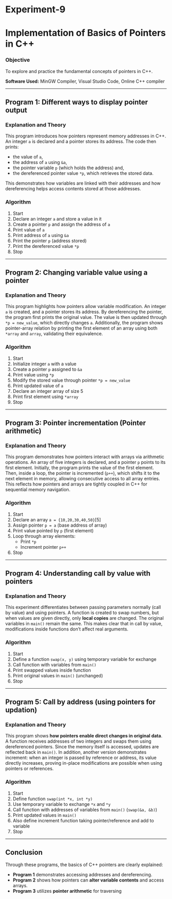 # Experiment-9

# Implementation of Basics of Pointers in C++  

### **Objective**  
To explore and practice the fundamental concepts of pointers in C++.  

**Software Used:** MinGW Compiler, Visual Studio Code, Online C++ compiler  

***

## **Program 1: Different ways to display pointer output**  
### Explanation and Theory  
This program introduces how pointers represent memory addresses in C++. An integer `a` is declared and a pointer stores its address. The code then prints:  
- the value of `a`,  
- the address of `a` using `&a`,  
- the pointer variable `p` (which holds the address) and,  
- the dereferenced pointer value `*p`, which retrieves the stored data.  

This demonstrates how variables are linked with their addresses and how dereferencing helps access contents stored at those addresses.  

### Algorithm  
1. Start  
2. Declare an integer `a` and store a value in it  
3. Create a pointer `p` and assign the address of `a`  
4. Print value of `a`  
5. Print address of `a` using `&a`  
6. Print the pointer `p` (address stored)  
7. Print the dereferenced value `*p`  
8. Stop  

***

## **Program 2: Changing variable value using a pointer**  
### Explanation and Theory  
This program highlights how pointers allow variable modification. An integer `a` is created, and a pointer stores its address. By dereferencing the pointer, the program first prints the original value. The value is then updated through `*p = new_value`, which directly changes `a`. Additionally, the program shows pointer-array relation by printing the first element of an array using both `*array` and `array`, validating their equivalence.

### Algorithm  
1. Start  
2. Initialize integer `a` with a value  
3. Create a pointer `p` assigned to `&a`  
4. Print value using `*p`  
5. Modify the stored value through pointer `*p = new_value`  
6. Print updated value of `a`  
7. Declare an integer array of size 5  
8. Print first element using `*array`  
9. Stop  

***

## **Program 3: Pointer incrementation (Pointer arithmetic)**  
### Explanation and Theory  
This program demonstrates how pointers interact with arrays via arithmetic operations. An array of five integers is declared, and a pointer `p` points to its first element. Initially, the program prints the value of the first element. Then, inside a loop, the pointer is incremented (`p++`), which shifts it to the next element in memory, allowing consecutive access to all array entries. This reflects how pointers and arrays are tightly coupled in C++ for sequential memory navigation.  

### Algorithm  
1. Start  
2. Declare an array `a = {10,20,30,40,50}`[5]
3. Assign pointer `p = a` (base address of array)  
4. Print value pointed by `p` (first element)  
5. Loop through array elements:  
   - Print `*p`  
   - Increment pointer `p++`  
6. Stop  

***

## **Program 4: Understanding call by value with pointers**  
### Explanation and Theory  
This experiment differentiates between passing parameters normally (call by value) and using pointers. A function is created to swap numbers, but when values are given directly, only **local copies** are changed. The original variables in `main()` remain the same. This makes clear that in call by value, modifications inside functions don’t affect real arguments.  

### Algorithm  
1. Start  
2. Define a function `swap(x, y)` using temporary variable for exchange  
3. Call function with variables from `main()`  
4. Print swapped values inside function  
5. Print original values in `main()` (unchanged)  
6. Stop  

***

## **Program 5: Call by address (using pointers for updation)**  
### Explanation and Theory  
This program shows **how pointers enable direct changes in original data**. A function receives addresses of two integers and swaps them using dereferenced pointers. Since the memory itself is accessed, updates are reflected back in `main()`. In addition, another version demonstrates increment: when an integer is passed by reference or address, its value directly increases, proving in-place modifications are possible when using pointers or references.  

### Algorithm  
1. Start  
2. Define function `swap(int *x, int *y)`  
3. Use temporary variable to exchange `*x` and `*y`  
4. Call function with addresses of variables from `main()` (`swap(&a, &b)`)  
5. Print updated values in `main()`  
6. Also define increment function taking pointer/reference and add to variable  
7. Stop  

***

## **Conclusion**  
Through these programs, the basics of C++ pointers are clearly explained:  

- **Program 1** demonstrates accessing addresses and dereferencing.  
- **Program 2** shows how pointers can **alter variable contents** and access arrays.  
- **Program 3** utilizes **pointer arithmetic** for traversing
